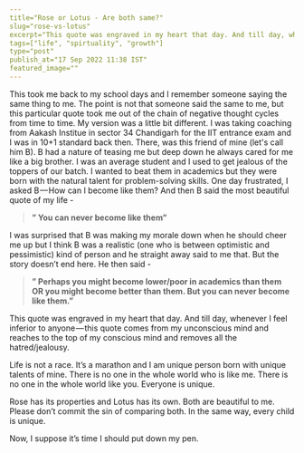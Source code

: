 ```yaml
---
title="Rose or Lotus - Are both same?"
slug="rose-vs-lotus"
excerpt="This quote was engraved in my heart that day. And till day, whenever I feel inferior to anyone — this quote comes from my unconscious mind and reaches to the top of my conscious mind and removes all the hatred/jealousy."
tags=["life", "spirtuality", "growth"]
type="post"
publish_at="17 Sep 2022 11:38 IST"
featured_image=""
---
```


This took me back to my school days and I remember someone saying the same thing to me. The point is not that someone said the same to me, but this particular quote took me out of the chain of negative thought cycles from time to time. My version was a little bit different. I was taking coaching from Aakash Institue in sector 34 Chandigarh for the IIT entrance exam and I was in 10+1 standard back then. There, was this friend of mine (let's call him B). B had a nature of teasing me but deep down he always cared for me like a big brother. I was an average student and I used to get jealous of the toppers of our batch. I wanted to beat them in academics but they were born with the natural talent for problem-solving skills. One day frustrated, I asked B — How can I become like them? And then B said the most beautiful quote of my life -

> **” You can never become like them”**

I was surprised that B was making my morale down when he should cheer me up but I think B was a realistic (one who is between optimistic and pessimistic) kind of person and he straight away said to me that. But the story doesn’t end here. He then said -

> **” Perhaps you might become lower/poor in academics than them OR you might become better than them. But you can never become like them.”**

This quote was engraved in my heart that day. And till day, whenever I feel inferior to anyone — this quote comes from my unconscious mind and reaches to the top of my conscious mind and removes all the hatred/jealousy.

Life is not a race. It’s a marathon and I am unique person born with unique talents of mine. There is no one in the whole world who is like me. There is no one in the whole world like you. Everyone is unique.

Rose has its properties and Lotus has its own. Both are beautiful to me. Please don’t commit the sin of comparing both. In the same way, every child is unique.

Now, I suppose it’s time I should put down my pen.